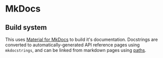 # MkDocs

## Build system

This uses [Material for MkDocs](https://squidfunk.github.io/mkdocs-material/) to build it's documentation.
Docstrings are converted to automatically-generated API reference pages using `mkdocstrings`, and can be linked from
markdown pages using [paths](https://mkdocstrings.github.io/usage/).
